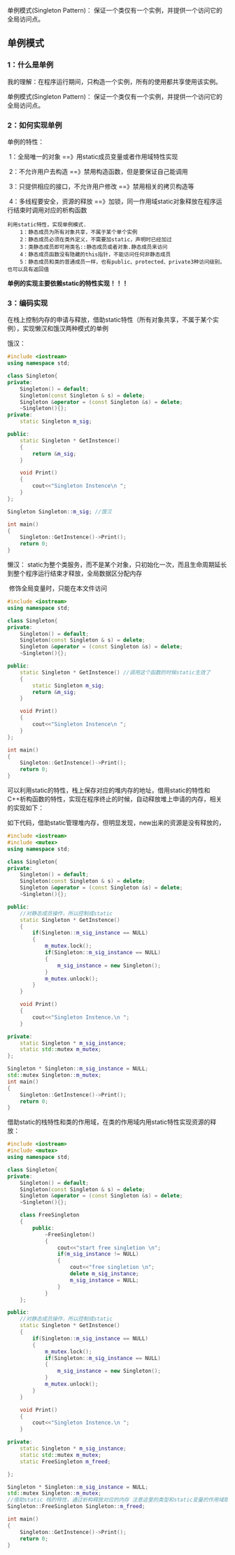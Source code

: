单例模式(Singleton Pattern)：	保证一个类仅有一个实例，并提供一个访问它的全局访问点。

## 单例模式

### 1：什么是单例

我的理解：在程序运行期间，只构造一个实例，所有的使用都共享使用该实例。

单例模式(Singleton Pattern)：	保证一个类仅有一个实例，并提供一个访问它的全局访问点。

### 2：如何实现单例

单例的特性：

​		1：全局唯一的对象  ==》用static成员变量或者作用域特性实现

​		2：不允许用户去构造 ==》禁用构造函数，但是要保证自己能调用

​		3：只提供相应的接口，不允许用户修改  ==》禁用相关的拷贝构造等

​		4：多线程要安全，资源的释放 ==》加锁，同一作用域static对象释放在程序运行结束时调用对应的析构函数

```
利用static特性，实现单例模式.
	1：静态成员为所有对象共享，不属于某个单个实例
	2：静态成员必须在类外定义，不需要加static，声明时已经加过
	3：类静态成员即可用类名::静态成员或者对象.静态成员来访问
	4：静态成员函数没有隐藏的this指针，不能访问任何非静态成员
	5：静态成员和类的普通成员一样，也有public、protected、private3种访问级别，也可以具有返回值
```

**单例的实现主要依赖static的特性实现！！！**

### 3：编码实现

在栈上控制内存的申请与释放，借助static特性（所有对象共享，不属于某个实例），实现懒汉和饿汉两种模式的单例

饿汉：

```c++
#include <iostream>
using namespace std;

class Singleton{
private:
	Singleton() = default;
	Singleton(const Singleton & s) = delete;
	Singleton &operator = (const Singleton &s) = delete;
	~Singleton(){};
private:
	static Singleton m_sig;

public:
	static Singleton * GetInstence()
	{
		return &m_sig;
	}

	void Print()
	{
		cout<<"Singleton Instence\n ";
	}
};

Singleton Singleton::m_sig; //饿汉

int main()
{
	Singleton::GetInstence()->Print();
	return 0;
}
```

懒汉： static为整个类服务，而不是某个对象，只初始化一次，而且生命周期延长到整个程序运行结束才释放，全局数据区分配内存

​			修饰全局变量时，只能在本文件访问

```c++
#include <iostream>
using namespace std;

class Singleton{
private:
	Singleton() = default;
	Singleton(const Singleton & s) = delete;
	Singleton &operator = (const Singleton &s) = delete;
	~Singleton(){};

public:
	static Singleton * GetInstence() //调用这个函数的时候static生效了
	{
		static Singleton m_sig;
		return &m_sig;
	}

	void Print()
	{
		cout<<"Singleton Instence\n ";
	}
};

int main()
{
	Singleton::GetInstence()->Print();
	return 0;
}
```

可以利用static的特性，栈上保存对应的堆内存的地址，借用static的特性和C++析构函数的特性，实现在程序终止的时候，自动释放堆上申请的内存，相关的实现如下：

如下代码，借助static管理堆内存，但明显发现，new出来的资源是没有释放的，

```c++
#include <iostream>
#include <mutex>
using namespace std;

class Singleton{
private:
	Singleton() = default;
	Singleton(const Singleton & s) = delete;
	Singleton &operator = (const Singleton &s) = delete;
	~Singleton(){};

public:
	//对静态成员操作，所以控制成static
	static Singleton * GetInstence()
	{
		if(Singleton::m_sig_instance == NULL)
		{
			m_mutex.lock();
			if(Singleton::m_sig_instance == NULL)
			{
				m_sig_instance = new Singleton();
			}
			m_mutex.unlock();
		}
	}

	void Print()
	{
		cout<<"Singleton Instence.\n ";
	}

private:
	static Singleton * m_sig_instance;
	static std::mutex m_mutex;
};

Singleton * Singleton::m_sig_instance = NULL;
std::mutex Singleton::m_mutex;
int main()
{
	Singleton::GetInstence()->Print();
	return 0;
}
```

借助static的栈特性和类的作用域，在类的作用域内用static特性实现资源的释放：

```c++
#include <iostream>
#include <mutex>
using namespace std;

class Singleton{
private:
	Singleton() = default;
	Singleton(const Singleton & s) = delete;
	Singleton &operator = (const Singleton &s) = delete;
	~Singleton(){};

	class FreeSingleton
	{
		public:
			~FreeSingleton()
			{
				cout<<"start free singletion \n";
				if(m_sig_instance != NULL)
				{
					cout<<"free singletion \n";
					delete m_sig_instance;
					m_sig_instance = NULL;
				}
			}
	};

public:
	//对静态成员操作，所以控制成static
	static Singleton * GetInstence()
	{
		if(Singleton::m_sig_instance == NULL)
		{
			m_mutex.lock();
			if(Singleton::m_sig_instance == NULL)
			{
				m_sig_instance = new Singleton();
			}
			m_mutex.unlock();
		}
	}

	void Print()
	{
		cout<<"Singleton Instence.\n ";
	}

private:
	static Singleton * m_sig_instance;
	static std::mutex m_mutex;
	static FreeSingleton m_freed;

};

Singleton * Singleton::m_sig_instance = NULL;
std::mutex Singleton::m_mutex;
//借助static 栈的特性，通过析构释放对应的内存 注意这里的类型和static变量的作用域取值
Singleton::FreeSingleton Singleton::m_freed; 

int main()
{
	Singleton::GetInstence()->Print();
	return 0;
}
```

